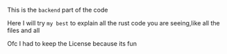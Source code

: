 This is the `backend` part of the code

Here I will try `my best` to explain all the rust code you are seeing,like all the files and all

Ofc I had to keep the License because its fun